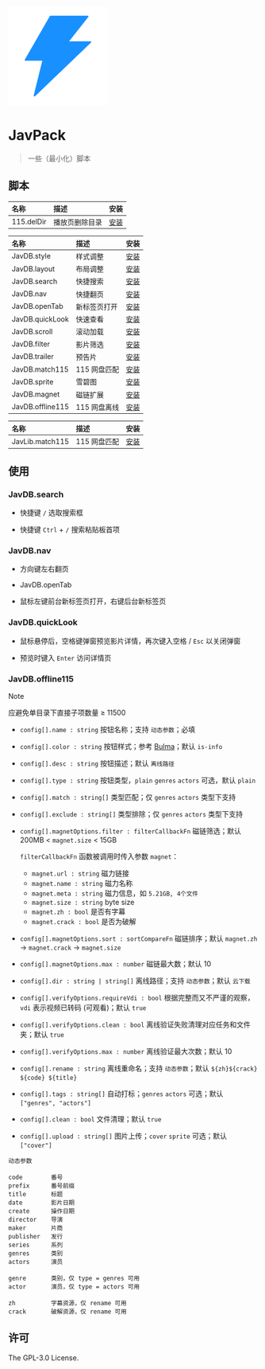 ![JavPack](./assets/icon.png)

# JavPack

> 一些（最小化）脚本

## 脚本

| 名称       | 描述           | 安装                                                                         |
| :--------- | :------------- | :--------------------------------------------------------------------------- |
| 115.delDir | 播放页删除目录 | [安装](https://github.com/bolin-dev/JavPack/raw/main/115/115.delDir.user.js) |

| 名称             | 描述         | 安装                                                                                 |
| :--------------- | :----------- | :----------------------------------------------------------------------------------- |
| JavDB.style      | 样式调整     | [安装](https://github.com/bolin-dev/JavPack/raw/main/javdb/JavDB.style.user.js)      |
| JavDB.layout     | 布局调整     | [安装](https://github.com/bolin-dev/JavPack/raw/main/javdb/JavDB.layout.user.js)     |
| JavDB.search     | 快捷搜索     | [安装](https://github.com/bolin-dev/JavPack/raw/main/javdb/JavDB.search.user.js)     |
| JavDB.nav        | 快捷翻页     | [安装](https://github.com/bolin-dev/JavPack/raw/main/javdb/JavDB.nav.user.js)        |
| JavDB.openTab    | 新标签页打开 | [安装](https://github.com/bolin-dev/JavPack/raw/main/javdb/JavDB.openTab.user.js)    |
| JavDB.quickLook  | 快速查看     | [安装](https://github.com/bolin-dev/JavPack/raw/main/javdb/JavDB.quickLook.user.js)  |
| JavDB.scroll     | 滚动加载     | [安装](https://github.com/bolin-dev/JavPack/raw/main/javdb/JavDB.scroll.user.js)     |
| JavDB.filter     | 影片筛选     | [安装](https://github.com/bolin-dev/JavPack/raw/main/javdb/JavDB.filter.user.js)     |
| JavDB.trailer    | 预告片       | [安装](https://github.com/bolin-dev/JavPack/raw/main/javdb/JavDB.trailer.user.js)    |
| JavDB.match115   | 115 网盘匹配 | [安装](https://github.com/bolin-dev/JavPack/raw/main/javdb/JavDB.match115.user.js)   |
| JavDB.sprite     | 雪碧图       | [安装](https://github.com/bolin-dev/JavPack/raw/main/javdb/JavDB.sprite.user.js)     |
| JavDB.magnet     | 磁链扩展     | [安装](https://github.com/bolin-dev/JavPack/raw/main/javdb/JavDB.magnet.user.js)     |
| JavDB.offline115 | 115 网盘离线 | [安装](https://github.com/bolin-dev/JavPack/raw/main/javdb/JavDB.offline115.user.js) |

| 名称            | 描述         | 安装                                                                                 |
| :-------------- | :----------- | :----------------------------------------------------------------------------------- |
| JavLib.match115 | 115 网盘匹配 | [安装](https://github.com/bolin-dev/JavPack/raw/main/javlib/JavLib.match115.user.js) |

## 使用

### JavDB.search

- 快捷键 `/` 选取搜索框

- 快捷键 `Ctrl` + `/` 搜索粘贴板首项

### JavDB.nav

- 方向键左右翻页

- JavDB.openTab

- 鼠标左键前台新标签页打开，右键后台新标签页

### JavDB.quickLook

- 鼠标悬停后，空格键弹窗预览影片详情，再次键入空格 / `Esc` 以关闭弹窗

- 预览时键入 `Enter` 访问详情页

### JavDB.offline115

> [!NOTE]
>
> 应避免单目录下直接子项数量 ≥ 11500

- `config[].name : string` 按钮名称；支持 `动态参数`；必填

- `config[].color : string` 按钮样式；参考 [Bulma](https://bulma.io/documentation/elements/button/#colors)；默认 `is-info`

- `config[].desc : string` 按钮描述；默认 `离线路径`

- `config[].type : string` 按钮类型，`plain` `genres` `actors` 可选，默认 `plain`

- `config[].match : string[]` 类型匹配；仅 `genres` `actors` 类型下支持

- `config[].exclude : string[]` 类型排除；仅 `genres` `actors` 类型下支持

- `config[].magnetOptions.filter : filterCallbackFn` 磁链筛选；默认 200MB < `magnet.size` < 15GB

  `filterCallbackFn` 函数被调用时传入参数 `magnet`：

  - `magnet.url : string` 磁力链接
  - `magnet.name : string` 磁力名称
  - `magnet.meta : string` 磁力信息，如 `5.21GB, 4个文件`
  - `magnet.size : string` byte size
  - `magnet.zh : bool` 是否有字幕
  - `magnet.crack : bool` 是否为破解

- `config[].magnetOptions.sort : sortCompareFn` 磁链排序；默认 `magnet.zh` → `magnet.crack` → `magnet.size`

- `config[].magnetOptions.max : number` 磁链最大数；默认 10

- `config[].dir : string | string[]` 离线路径；支持 `动态参数`；默认 `云下载`

- `config[].verifyOptions.requireVdi : bool` 根据完整而又不严谨的观察，`vdi` 表示视频已转码 (可观看)；默认 `true`

- `config[].verifyOptions.clean : bool` 离线验证失败清理对应任务和文件夹；默认 `true`

- `config[].verifyOptions.max : number` 离线验证最大次数；默认 10

- `config[].rename : string` 离线重命名；支持 `动态参数`；默认 `${zh}${crack} ${code} ${title}`

- `config[].tags : string[]` 自动打标；`genres` `actors` 可选；默认 `["genres", "actors"]`

- `config[].clean : bool` 文件清理；默认 `true`

- `config[].upload : string[]` 图片上传；`cover` `sprite` 可选；默认 `["cover"]`

```
动态参数

code        番号
prefix      番号前缀
title       标题
date        影片日期
create      操作日期
director    导演
maker       片商
publisher   发行
series      系列
genres      类别
actors      演员

genre       类别，仅 type = genres 可用
actor       演员，仅 type = actors 可用

zh          字幕资源，仅 rename 可用
crack       破解资源，仅 rename 可用
```

## 许可

The GPL-3.0 License.
